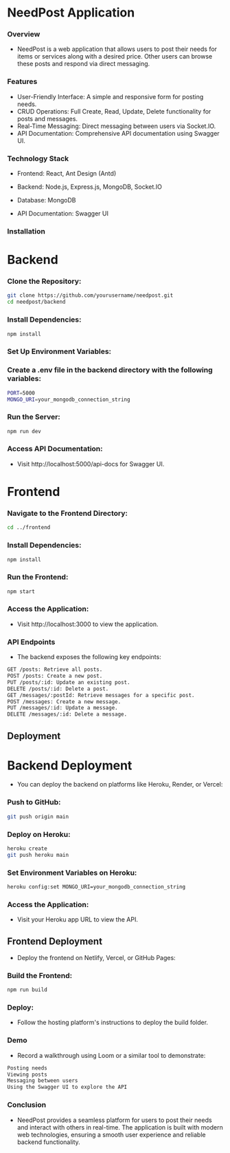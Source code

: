    # NeedPost Application
   ### Overview
  - NeedPost is a web application that allows users to post their needs for items or services along with a desired price. Other users can browse these posts and respond via direct messaging.

   ### Features
  - User-Friendly Interface: A simple and responsive form for posting needs.
  - CRUD Operations: Full Create, Read, Update, Delete functionality for posts and messages.
  - Real-Time Messaging: Direct messaging between users via Socket.IO.
  - API Documentation: Comprehensive API documentation using Swagger UI.

   ### Technology Stack
  - Frontend: React, Ant Design (Antd)
  - Backend: Node.js, Express.js, MongoDB, Socket.IO
  - Database: MongoDB

  - API Documentation: Swagger UI
   ### Installation
   # Backend
   ### Clone the Repository:

```bash
git clone https://github.com/yourusername/needpost.git
cd needpost/backend
```

  ### Install Dependencies:

```bash
npm install
```

  ### Set Up Environment Variables:

  ### Create a .env file in the backend directory with the following variables:

```bash
PORT=5000
MONGO_URI=your_mongodb_connection_string
```
  ### Run the Server:

```bash
npm run dev
```
  ### Access API Documentation:

 - Visit http://localhost:5000/api-docs for Swagger UI.

  # Frontend
 ### Navigate to the Frontend Directory:

```bash
cd ../frontend
```

### Install Dependencies:

```bash
npm install
```
 ### Run the Frontend:

```bash
npm start
```
 ### Access the Application:

 - Visit http://localhost:3000 to view the application.

  ### API Endpoints
 - The backend exposes the following key endpoints:


```bash
GET /posts: Retrieve all posts.
POST /posts: Create a new post.
PUT /posts/:id: Update an existing post.
DELETE /posts/:id: Delete a post.
GET /messages/:postId: Retrieve messages for a specific post.
POST /messages: Create a new message.
PUT /messages/:id: Update a message.
DELETE /messages/:id: Delete a message.
```
  ## Deployment
 # Backend Deployment
 - You can deploy the backend on platforms like Heroku, Render, or Vercel:

 ### Push to GitHub:

```bash
git push origin main
```
 ### Deploy on Heroku:

```bash
heroku create
git push heroku main
```

 ### Set Environment Variables on Heroku:

```bash
heroku config:set MONGO_URI=your_mongodb_connection_string
```
 ### Access the Application:

 - Visit your Heroku app URL to view the API.

  ## Frontend Deployment
 - Deploy the frontend on Netlify, Vercel, or GitHub Pages:

 ### Build the Frontend:

```bash
npm run build
```
 ### Deploy:

 - Follow the hosting platform's instructions to deploy the build folder.

 ### Demo
 - Record a walkthrough using Loom or a similar tool to demonstrate:

```bash
Posting needs
Viewing posts
Messaging between users
Using the Swagger UI to explore the API
```

  ### Conclusion
 - NeedPost provides a seamless platform for users to post their needs and interact with others in real-time. The application is built with modern web technologies, ensuring a smooth user experience and reliable backend functionality.